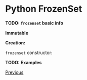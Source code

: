 # Python FrozenSet

**TODO: `frozenset` basic info**

**Immutable**

**Creation:**

`frozenset` constructor:

**TODO: Examples**

[Previous](Python-More-Builtin-Types)

